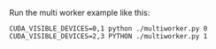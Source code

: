 Run the multi worker example like this:

```
CUDA_VISIBLE_DEVICES=0,1 python ./multiworker.py 0
CUDA_VISIBLE_DEVICES=2,3 PYTHON ./multiworker.py 1
```
